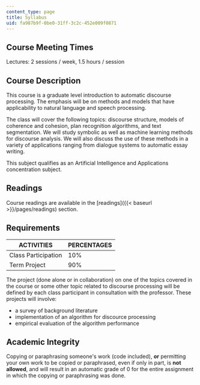 ```yaml
---
content_type: page
title: Syllabus
uid: fa987b9f-0be0-31ff-3c2c-452e009f0871
---
```


Course Meeting Times
--------------------

Lectures: 2 sessions / week, 1.5 hours / session

Course Description
------------------

This course is a graduate level introduction to automatic discourse processing. The emphasis will be on methods and models that have applicability to natural language and speech processing.

The class will cover the following topics: discourse structure, models of coherence and cohesion, plan recognition algorithms, and text segmentation. We will study symbolic as well as machine learning methods for discourse analysis. We will also discuss the use of these methods in a variety of applications ranging from dialogue systems to automatic essay writing.

This subject qualifies as an Artificial Intelligence and Applications concentration subject.

Readings
--------

Course readings are available in the [readings]({{< baseurl >}}/pages/readings) section.

Requirements
------------

| ACTIVITIES | PERCENTAGES |
| --- | --- |
| Class Participation | 10% |
| Term Project | 90% 

  

The project (done alone or in collaboration) on one of the topics covered in the course or some other topic related to discourse processing will be defined by each class participant in consultation with the professor. These projects will involve:

*   a survey of background literature
*   implementation of an algorithm for discource processing
*   empirical evaluation of the algorithm performance

Academic Integrity
------------------

Copying or paraphrasing someone's work (code included), **or** permitting your own work to be copied or paraphrased, even if only in part, is **not allowed**, and will result in an automatic grade of 0 for the entire assignment in which the copying or paraphrasing was done.